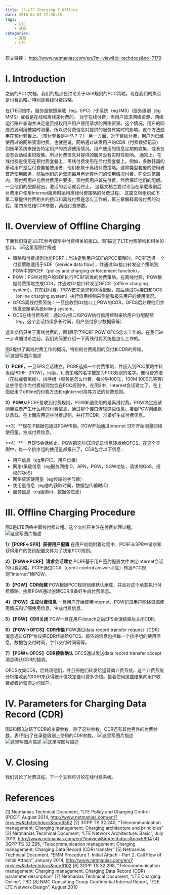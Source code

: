 ```yaml
---
title: 23-LTE Charging I_Offline
date: 2018-04-03 22:36:15
tags:
    - LTE
    - 通信
categories:
    - 通信
    - LTE
---
```

原文链接： http://www.netmanias.com/en/?m=view&id=techdocs&no=7179

# I. Introduction

之前的PCC文档，我们的焦点在讨论关于QoS规则的PCC策略。现在我们的焦点是付费策略，特别是离线付费策略。

在LTE网络中，服务是按照承载（eg，EPC）/子系统（eg.IMS）/服务级别（eg MMS）或者是在线和离线来付费的。
对于在线付费，当用户请求网络资源，网络运行账户查询并决定是否授权用户用户使用请求的网络资源。这个情况，用户的网络资源利用被实时测量，所以说付费信息对提供的服务有实时的影响。这个方法应用在预付套餐上。（预付套餐是神马？？）
另一方面，对于离线付费，用户为已经使用过的网络资源付费。也就是说，网络通过转发用户的CDR（付费数据记录）到账单系统来报告特定用户的资源使用情况。用户使用的信息定期的收集，或者在没有会话结束时收集。所以付费信息对提供的服务没有实时性影响。
通常上，在线付费是使用在预付费套餐上，离线付费使用在后付费套餐上。例如，多数韩国的移动用户是后付费套餐使用者，他们都属于离线付费策略。这种类型套餐的使用者首选使用服务，然后他们的运营商每月再计算他们的使用情况付费。在全球范围内，预付费用户比后付费用户要多。预付费用户首先付费，然后保证他们的配额。一旦他们的配额超出，激活的会话就会终止。
这篇文档主要讨论当在承载级别后付费用户使用Internet服务时运用离线付费策略的付费过程。
这篇文档组织如下：第二章提供付费相关的接口和离线付费是怎么工作的，第三章解释离线付费的过程。第四章总结CDR参数，离线付费参数。

# II. Overview of Offline Charging

下面我们将定义LTE参考模型中付费相关的接口。图1描述了LTE付费架构和相关的接口。
![这里写图片描述](http://img.blog.csdn.net/20151021093007771)

 - 策略和付费规则功能PCRF：当决定到用户SDF的PCC策略时，PCRF选择一个付费策略适用于SDF（service data flow），并通过Gx接口转发这个策略到PGW中的PCEF（policy and charging enforcement function）。
 - PGW：PGW对用户的SDF执行PCRF转发的付费策略。在离线付费，PGW根据付费策略生成CDR，并通过Gz接口转发至OFCS（offline charging system）。在在线付费，PGW首先请求和获得配额，然后通过Gy接口和OCS（online charging system）执行信用控制来测量和报告用户的使用情况。
 - OFCS离线付费系统：一旦接收到Gz接口上PGW的CDR，OFCS后处理他们并转发至账单系统billing system、
 - OCS在线付费系统：通过Gy接口和PGW执行信用控制来给用户分配配额（eg，这个会话持续多长时间，用户交付多少数据等等）

遮普文档只关于离线付费的，图1展示了PCRF PGW OFCS怎么工作的。在我们进一步详细讨论之前，我们先简要介绍一下离线付费系统是怎么工作的。

图2提供了离线付费工作的概况，特别的付费规则的交付和CDR的传输。
![这里写图片描述](http://img.blog.csdn.net/20151021104021889)

**1）PCRF**，一旦EPS会话建立，PCRF选择一个付费策略，并嵌入到PCC策略中转发给PCRF（PGW）。同事，付费策略的名字被定为PCC规则的名字。像付费方法（在线或者离线），排序组（服务是怎么付费，每分钟100元，100M 1000元等等）这些信息作为付费规则包含在PCC规则中。在图2中，Internet会话建立了，在上面应用了offline的付费方法和rgInternet排序方法的付费规则。

**2）PGW**从PCRF接收到付费规则，PGW知道使用的是离线付费。PGW决定应该测量或者产生什么样的付费信息，通过那个接口传输这些信息。接着PGW创建默认承载，在上面应用这些付费规则，并打开CDR，准备好生成付费信息。

**3）**现在IP数据包通过PGW传输。PGW开始通过Internet SDF开始测量网络使用量，生成付费信息。

**4）**一旦EPS会话终止，PGW把这些CDR记录信息转发给OFCS。在这个实例中，每一个排序组的使用量都报告了，CDR包含以下信息：

 - 用户信息（eg用户ID，用户位置）
 - 网络/承载信息（eg服务网络ID，APN，PGW，SGW地址，请求的QoS，授权的QoS）
 - 网络资源使用量（eg传输的字节数）
 - 使用量信息（eg总的获取时间，数据包传输时间）
 - 服务信息（eg服务id，数据包过滤）


# III. Offline Charging Procedure

图3是LTE网络中离线付费过程。这个文档只关注在付费处理过程。
![这里写图片描述](http://img.blog.csdn.net/20151021105257818)

**1）【PCRF<-SPR】获得用户配置**
在用户初始附着过程中，PCRF从SPR中请求和获得用户的签约配置文件为了决定PCC规则。

**2）【PGW<-PCRF】请求会话建立**
PCRF基于用户签约配置文件决定Internet会话的付费策略。PCRF通过CCA（credit control answer消息）转发PCC规则“Internet”给PGW。

**3)【PGW】CDR创建**
PGW根据PCC规则创建默认承载，并且对这个承载执行付费策略。接着PGW通过创建CDR准备好生成付费信息。

**4）【PGW】生成付费信息**
一旦用户开始使用Internet，PGW记录用户网络资源使用情况和详细使用信息，生成付费信息。

**5）【PGW】CDR关闭**
PGW一旦在用户detach之后EPS会话结束后关闭CDR。

**6）【PGW->OFCS】CDR传输**
PGW通过data record transfer request（CDR）消息通过GTP'协议把CDR传输给OFCS。报告的信息包括每一个排序组的使用信息，数据包交付时间，字节交付时间等等。

**7）【PGW<-OFCS】CDR接收确认**
OFCS通过发送data  record transfer accept消息确认CDR的接收。

OFCS收集CDR，后处理他们，并且把他们转发给运营商计费系统。这个计费系统分析接收到的CDR来获得统计值决定要付费多少钱。接着使用这些结果向用户收费或者运营商之间账户。

# IV. Parameters for Charging Data Record (CDR)

图2和图3总结了CDR的主要参数。除了这些参数，CDR还有其他另外的付费参数。表1列出了在承载级别上使用的CDR参数。
![这里写图片描述](http://img.blog.csdn.net/20151021113658809)
![这里写图片描述](http://img.blog.csdn.net/20151021113732062)
![这里写图片描述](http://img.blog.csdn.net/20151021113756769)

# V. Closing

我们讨论了付费过程。下一个文档将讨论在线付费系统。

# References
[1] Netmanias Technical Document, “LTE Policy and Charging Control (PCC)”, August 2014,
http://www.netmanias.com/en/?m=view&id=techdocs&no=6562
[2] 3GPP TS 32.240, “Telecommunication management; Charging management; Charging architecture
and principles”
[3] Netmanias Technical Document, “LTE Network Architecture: Basic”, July 2013,
http://www.netmanias.com/en/?m=view&id=techdocs&no=5904
[4] 3GPP TS 32.295, “Telecommunication management; Charging management; Charging Data Record
(CDR) transfer”
[5] Netmanias Technical Document, “EMM Procedure 1. Initial Attach - Part 2. Call Flow of Initial Attach”,
January 2014, http://www.netmanias.com/en/?m=view&id=techdocs&no=6102
[6] 3GPP TS 32.298, “Telecommunication management; Charging management; Charging Data Record
(CDR) parameter description”
[7] Netmanias Technical Document, “LTE Charging: Online”, TBD
[8] NMC Consulting Group Confidential Internal Report, “E2E LTE Network Design”, August 2010